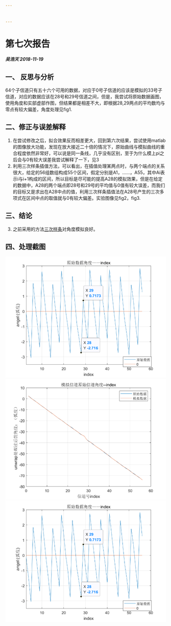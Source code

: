 ```yaml
---


---
```


<h1 id="第七次报告">第七次报告</h1>
<h5 id="吴浩天-2018-11-19">吴浩天 2018-11-19</h5>
<h2 id="一、-反思与分析">一、 反思与分析</h2>
<p>64个子信道只有五十六个可用的数据，对应于0号子信道的应该是模拟的33号子信道，对应的数据应该在28号和29号信道之间，但是，我尝试将原始数据画图，使用角度和实部虚部作图，但结果都是相差不大，即根据28,29两点的平均数均与零点有较大偏差，角度处理见fig1.</p>
<h2 id="二、修正与误差解释">二、修正与误差解释</h2>
<ol>
<li>在尝试修改之后，拟合效果反而相差更大，回到第六次结果，尝试使用matlab的图像放大功能，发现在放大接近二十倍的情况下，原始曲线与模拟曲线的重合程度依然非常好，可以说是同一条线，几乎没有区别，至于为什么模上pi之后会与0有较大误差我尝试解释了一下，见3</li>
<li>利用三次样条插值方法，可以看出，在插值处理某两点时，与两个端点的关系很大，给定的56组数组构成55个区间，假定分别是A1，……，A55，其中Ai表示i与i+1构成的区间，所以目标是尽可能的提高A28的模拟效果，但是在给定的数据中，A28的两个端点即28号和29号的平均值与0值有较大误差，而我们的目标又是求出在A28中点的值，利用三次样条插值法在A28号产生的三次多项式在区间中点的取值就与0有较大偏差。实验图像见fig2，fig3.</li>
</ol>
<h2 id="三、结论">三、结论</h2>
<ol start="3">
<li>之前采用的方法<a href="https://github.com/Charliegean/laboratory/blob/master/six_amendment.md">三次样条</a>对角度模拟良好。</li>
</ol>
<h2 id="四、处理截图">四、处理截图</h2>
<p><img src="https://github.com/Charliegean/laboratory/blob/master/picture/seven/ex7_ang_1.png" alt="fig1:原始数据角度"><br>
<img src="https://github.com/Charliegean/laboratory/blob/master/picture/seven/ex7_index_1.png" alt="fig2:模拟信号原始信号与index的关系图像"><br>
<img src="https://github.com/Charliegean/laboratory/blob/master/picture/seven/ex7_ang_1.png" alt="fig3:A28区间局部放大"></p>

